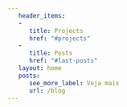 ```yaml
---
   header_items:
   -
      title: Projects
      href: "#projects"
   -
      title: Posts
      href: "#last-posts"
   layout: home
   posts:
      see_more_label: Veja mais
      url: /blog
---
```

